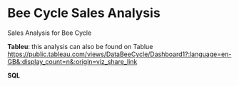 # Bee Cycle Sales Analysis

Sales Analysis for Bee Cycle

**Tableu**: this analysis can also be found on Tablue
https://public.tableau.com/views/DataBeeCycle/Dashboard1?:language=en-GB&:display_count=n&:origin=viz_share_link 

**SQL** 
